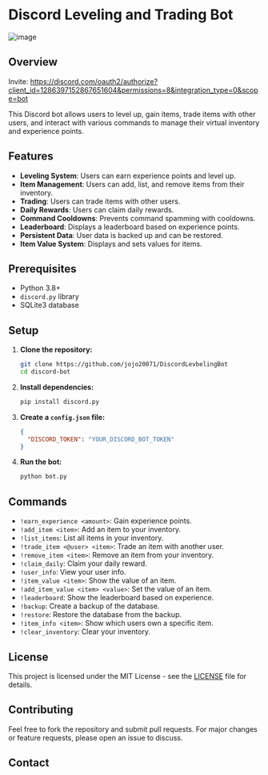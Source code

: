 # Discord Leveling and Trading Bot

![image](https://github.com/user-attachments/assets/61b19e94-e870-42de-8378-3a3494eda3ea)

## Overview
Invite: https://discord.com/oauth2/authorize?client_id=1286397152867651604&permissions=8&integration_type=0&scope=bot


This Discord bot allows users to level up, gain items, trade items with other users, and interact with various commands to manage their virtual inventory and experience points.

## Features

- **Leveling System**: Users can earn experience points and level up.
- **Item Management**: Users can add, list, and remove items from their inventory.
- **Trading**: Users can trade items with other users.
- **Daily Rewards**: Users can claim daily rewards.
- **Command Cooldowns**: Prevents command spamming with cooldowns.
- **Leaderboard**: Displays a leaderboard based on experience points.
- **Persistent Data**: User data is backed up and can be restored.
- **Item Value System**: Displays and sets values for items.

## Prerequisites

- Python 3.8+
- `discord.py` library
- SQLite3 database

## Setup

1. **Clone the repository:**
    ```sh
    git clone https://github.com/jojo20071/DiscordLevbelingBot
    cd discord-bot
    ```

2. **Install dependencies:**
    ```sh
    pip install discord.py
    ```

3. **Create a `config.json` file:**
    ```json
    {
      "DISCORD_TOKEN": "YOUR_DISCORD_BOT_TOKEN"
    }
    ```

4. **Run the bot:**
    ```sh
    python bot.py
    ```

## Commands

- `!earn_experience <amount>`: Gain experience points.
- `!add_item <item>`: Add an item to your inventory.
- `!list_items`: List all items in your inventory.
- `!trade_item <@user> <item>`: Trade an item with another user.
- `!remove_item <item>`: Remove an item from your inventory.
- `!claim_daily`: Claim your daily reward.
- `!user_info`: View your user info.
- `!item_value <item>`: Show the value of an item.
- `!add_item_value <item> <value>`: Set the value of an item.
- `!leaderboard`: Show the leaderboard based on experience.
- `!backup`: Create a backup of the database.
- `!restore`: Restore the database from the backup.
- `!item_info <item>`: Show which users own a specific item.
- `!clear_inventory`: Clear your inventory.

## License

This project is licensed under the MIT License - see the [LICENSE](LICENSE) file for details.

## Contributing

Feel free to fork the repository and submit pull requests. For major changes or feature requests, please open an issue to discuss.

## Contact




